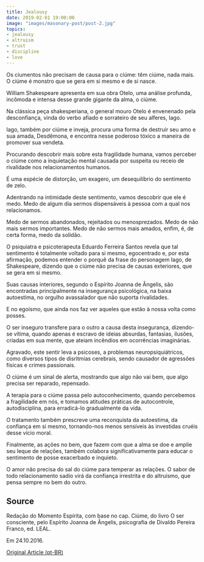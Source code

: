 ```yaml
---
title: Jealousy
date: 2019-02-01 19:00:00
image: "images/masonary-post/post-2.jpg"
topics: 
- jealousy
- altruism
- trust
- discipline
- love
---
```


Os ciumentos não precisam de causa para o ciúme: têm ciúme, nada mais. O ciúme
é monstro que se gera em si mesmo e de si nasce.

William Shakespeare apresenta em sua obra Otelo, uma análise profunda, incômoda
e intensa desse grande gigante da alma, o ciúme.

Na clássica peça shakesperiana, o general mouro Otelo é envenenado pela
desconfiança, vinda do verbo afiado e sorrateiro de seu alferes, Iago.

Iago, também por ciúme e inveja, procura uma forma de destruir seu amo e sua
amada, Desdêmona, e encontra nesse poderoso tóxico a maneira de promover sua
vendeta.

Procurando descobrir mais sobre esta fragilidade humana, vamos perceber o ciúme
como a inquietação mental causada por suspeita ou receio de rivalidade nos
relacionamentos humanos.

É uma espécie de distorção, um exagero, um desequilíbrio do sentimento de zelo.

Adentrando na intimidade deste sentimento, vamos descobrir que ele é medo. Medo
de algum dia sermos dispensáveis à pessoa com a qual nos relacionamos.

Medo de sermos abandonados, rejeitados ou menosprezados. Medo de não mais
sermos importantes. Medo de não sermos mais amados, enfim, é, de certa forma,
medo da solidão.

O psiquiatra e psicoterapeuta Eduardo Ferreira Santos revela que tal sentimento
é totalmente voltado para si mesmo, egocentrado e, por esta afirmação, podemos
entender o porquê da frase do personagem Iago, de Shakespeare, dizendo que o
ciúme não precisa de causas exteriores, que se gera em si mesmo.

Suas causas interiores, segundo o Espírito Joanna de Ângelis, são encontradas
principalmente na insegurança psicológica, na baixa autoestima, no orgulho
avassalador que não suporta rivalidades.

E no egoísmo, que ainda nos faz ver aqueles que estão à nossa volta como
posses.

O ser inseguro transfere para o outro a causa desta insegurança, dizendo-se
vítima, quando apenas é escravo de ideias absurdas, fantasias, ilusões, criadas
em sua mente, que ateiam incêndios em ocorrências imaginárias.

Agravado, este sentir leva a psicoses, a problemas neuropsiquiátricos, como
diversos tipos de disritmias cerebrais, sendo causador de agressões físicas e
crimes passionais.

O ciúme é um sinal de alerta, mostrando que algo não vai bem, que algo precisa
ser reparado, repensado.

A terapia para o ciúme passa pelo autoconhecimento, quando percebemos a
fragilidade em nós, e tomamos atitudes práticas de autocontrole,
autodisciplina, para erradicá-lo gradualmente da vida.

O tratamento também prescreve uma reconquista da autoestima, da confiança em si
mesmo, tornando-nos menos sensíveis às investidas cruéis desse vício moral.

Finalmente, as ações no bem, que fazem com que a alma se doe e amplie seu leque
de relações, também colabora significativamente para educar o sentimento de
posse exacerbado e inquieto.

O amor não precisa do sal do ciúme para temperar as relações. O sabor de todo
relacionamento sadio virá da confiança irrestrita e do altruísmo, que pensa
sempre no bem do outro.

## Source
Redação do Momento Espírita, com base no cap. Ciúme, do livro
O ser consciente, pelo Espírito Joanna de Ângelis, psicografia
de Divaldo Pereira Franco, ed. LEAL.

Em 24.10.2016.

 

[Original Article (pt-BR)](http://momento.com.br/pt/ler_texto.php?id=4929)
